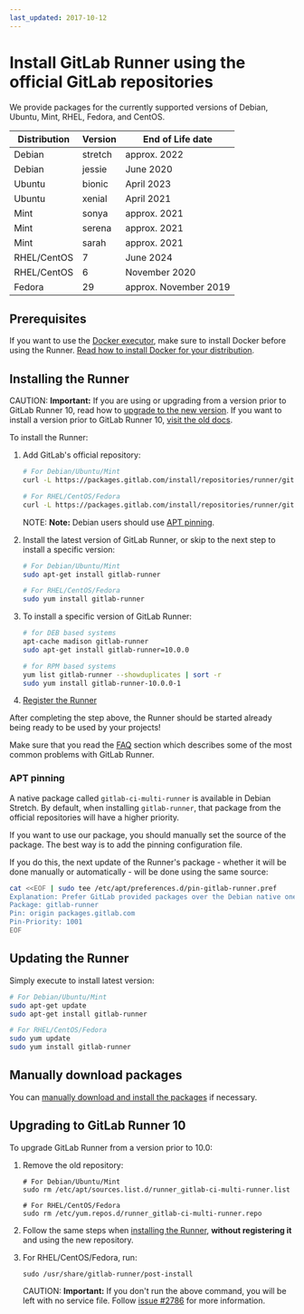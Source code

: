 ```yaml
---
last_updated: 2017-10-12
---
```


# Install GitLab Runner using the official GitLab repositories

We provide packages for the currently supported versions of Debian, Ubuntu, Mint, RHEL, Fedora, and CentOS.

| Distribution | Version                    | End of Life date      |
|--------------|----------------------------|-----------------------|
| Debian       | stretch                    | approx. 2022          |
| Debian       | jessie                     | June 2020             |
| Ubuntu       | bionic                     | April 2023            |
| Ubuntu       | xenial                     | April 2021            |
| Mint         | sonya                      | approx. 2021          |
| Mint         | serena                     | approx. 2021          |
| Mint         | sarah                      | approx. 2021          |
| RHEL/CentOS  | 7                          | June 2024             |
| RHEL/CentOS  | 6                          | November 2020         |
| Fedora       | 29                         | approx. November 2019 |

## Prerequisites

If you want to use the [Docker executor], make sure to install Docker before
using the Runner. [Read how to install Docker for your distribution](https://docs.docker.com/engine/installation/).

## Installing the Runner

CAUTION: **Important:**
If you are using or upgrading from a version prior to GitLab Runner 10, read how
to [upgrade to the new version](#upgrading-to-gitlab-runner-10). If you want
to install a version prior to GitLab Runner 10, [visit the old docs](old.md).

To install the Runner:

1. Add GitLab's official repository:

   ```bash
   # For Debian/Ubuntu/Mint
   curl -L https://packages.gitlab.com/install/repositories/runner/gitlab-runner/script.deb.sh | sudo bash

   # For RHEL/CentOS/Fedora
   curl -L https://packages.gitlab.com/install/repositories/runner/gitlab-runner/script.rpm.sh | sudo bash
   ```

   NOTE: **Note:**
   Debian users should use [APT pinning](#apt-pinning).

1. Install the latest version of GitLab Runner, or skip to the next step to
   install a specific version:

   ```bash
   # For Debian/Ubuntu/Mint
   sudo apt-get install gitlab-runner

   # For RHEL/CentOS/Fedora
   sudo yum install gitlab-runner
   ```

1. To install a specific version of GitLab Runner:

   ```bash
   # for DEB based systems
   apt-cache madison gitlab-runner
   sudo apt-get install gitlab-runner=10.0.0

   # for RPM based systems
   yum list gitlab-runner --showduplicates | sort -r
   sudo yum install gitlab-runner-10.0.0-1
   ```

1. [Register the Runner](../register/index.md)

After completing the step above, the Runner should be started already being
ready to be used by your projects!

Make sure that you read the [FAQ](../faq/README.md) section which describes
some of the most common problems with GitLab Runner.

### APT pinning

A native package called `gitlab-ci-multi-runner` is available in
Debian Stretch. By default, when installing `gitlab-runner`, that package
from the official repositories will have a higher priority.

If you want to use our package, you should manually set the source of
the package. The best way is to add the pinning configuration file.

If you do this, the next update of the Runner's package - whether it will
be done manually or automatically - will be done using the same source:

```bash
cat <<EOF | sudo tee /etc/apt/preferences.d/pin-gitlab-runner.pref
Explanation: Prefer GitLab provided packages over the Debian native ones
Package: gitlab-runner
Pin: origin packages.gitlab.com
Pin-Priority: 1001
EOF
```

## Updating the Runner

Simply execute to install latest version:

```bash
# For Debian/Ubuntu/Mint
sudo apt-get update
sudo apt-get install gitlab-runner

# For RHEL/CentOS/Fedora
sudo yum update
sudo yum install gitlab-runner
```

## Manually download packages

You can [manually download and install the
packages](linux-manually.md#using-debrpm-package) if necessary.

## Upgrading to GitLab Runner 10

To upgrade GitLab Runner from a version prior to 10.0:

1. Remove the old repository:

   ```
   # For Debian/Ubuntu/Mint
   sudo rm /etc/apt/sources.list.d/runner_gitlab-ci-multi-runner.list

   # For RHEL/CentOS/Fedora
   sudo rm /etc/yum.repos.d/runner_gitlab-ci-multi-runner.repo
   ```

1. Follow the same steps when [installing the Runner](#installing-the-runner),
   **without registering it** and using the new repository.

1. For RHEL/CentOS/Fedora, run:

   ```
   sudo /usr/share/gitlab-runner/post-install
   ```

   CAUTION: **Important:** If you don't run the above command, you will be left
   with no service file. Follow [issue #2786](https://gitlab.com/gitlab-org/gitlab-runner/issues/2786)
   for more information.

[docker executor]: ../executors/docker.md
